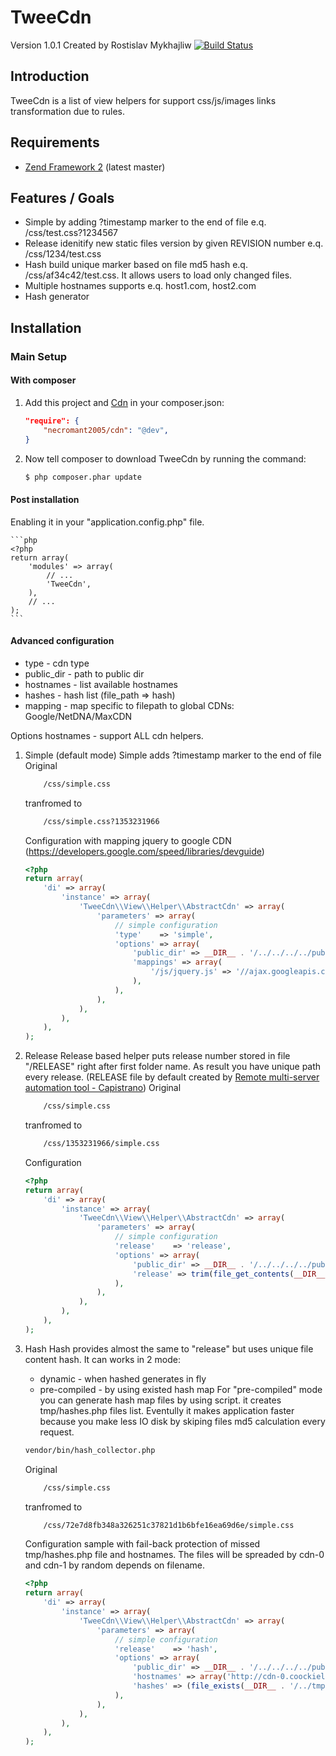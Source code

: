 TweeCdn
=======
Version 1.0.1 Created by Rostislav Mykhajliw [![Build Status](https://secure.travis-ci.org/necromant2005/cdn.png?branch=master)](https://travis-ci.org/necromant2005/cdn)

Introduction
------------

TweeCdn is a list of view helpers for support css/js/images links transformation due to rules.

Requirements
------------

* [Zend Framework 2](https://github.com/zendframework/zf2) (latest master)

Features / Goals
----------------

* Simple by adding ?timestamp marker to the end of file e.q. /css/test.css?1234567
* Release idenitify new static files version by given REVISION number e.q. /css/1234/test.css
* Hash build unique marker based on file md5 hash e.q. /css/af34c42/test.css.
  It allows users to load only changed files.
* Multiple hostnames supports e.q. host1.com, host2.com
* Hash generator

Installation
------------

### Main Setup

#### With composer

1. Add this project and [Cdn](https://github.com/necromant2005/cdn) in your composer.json:

    ```json
    "require": {
        "necromant2005/cdn": "@dev",
    }
    ```

2. Now tell composer to download TweeCdn by running the command:

    ```bash
    $ php composer.phar update
    ```

#### Post installation

Enabling it in your "application.config.php" file.

    ```php
    <?php
    return array(
        'modules' => array(
            // ...
            'TweeCdn',
        ),
        // ...
    );
    ```

#### Advanced configuration
* type - cdn type
* public_dir - path to public dir
* hostnames - list available hostnames
* hashes - hash list (file_path => hash)
* mapping - map specific to filepath to global CDNs: Google/NetDNA/MaxCDN

Options hostnames - support ALL cdn helpers.

1. Simple (default mode)
    Simple adds ?timestamp marker to the end of file
    Original
    ```bash
        /css/simple.css
    ```
    tranfromed to
    ```bash
        /css/simple.css?1353231966
    ```
    Configuration with mapping jquery to google CDN (https://developers.google.com/speed/libraries/devguide)
    ```php
    <?php
    return array(
        'di' => array(
            'instance' => array(
                'TweeCdn\\View\\Helper\\AbstractCdn' => array(
                    'parameters' => array(
                        // simple configuration
                        'type'    => 'simple',
                        'options' => array(
                            'public_dir' => __DIR__ . '/../../../../public',
                            'mappings' => array(
                                '/js/jquery.js' => '//ajax.googleapis.com/ajax/libs/jquery/1.8.3/jquery.min.js'
                            ),
                        ),
                    ),
                ),
            ),
        ),
    );
    ```

2. Release
    Release based helper puts release number stored in file "/RELEASE" right after first folder name. As result you have unique path every release. (RELEASE file by default created by [Remote multi-server automation tool - Capistrano](http://capistranorb.com/))
    Original
    ```bash
        /css/simple.css
    ```
    tranfromed to
    ```bash
        /css/1353231966/simple.css
    ```
    Configuration
    ```php
    <?php
    return array(
        'di' => array(
            'instance' => array(
                'TweeCdn\\View\\Helper\\AbstractCdn' => array(
                    'parameters' => array(
                        // simple configuration
                        'release'    => 'release',
                        'options' => array(
                            'public_dir' => __DIR__ . '/../../../../public',
                            'release' => trim(file_get_contents(__DIR__ . '/../../../../REVISION')),
                        ),
                    ),
                ),
            ),
        ),
    );
    ```

3. Hash
    Hash provides almost the same to "release" but uses unique file content hash. It can works in 2 mode:
    * dynamic - when hashed generates in fly
    * pre-compiled - by using existed hash map
    For "pre-compiled" mode you can generate hash map files by using script. it creates tmp/hashes.php files list. Eventully it makes application faster because you make less IO disk by skiping files md5 calculation every request.
    ```bash
    vendor/bin/hash_collector.php

    ```
    Original
    ```bash
        /css/simple.css
    ```
    tranfromed to
    ```bash
        /css/72e7d8fb348a326251c37821d1b6bfe16ea69d6e/simple.css
    ```
    Configuration sample with fail-back protection of missed tmp/hashes.php file and hostnames.
    The files will be spreaded by cdn-0 and cdn-1 by random depends on filename.
    ```php
    <?php
    return array(
        'di' => array(
            'instance' => array(
                'TweeCdn\\View\\Helper\\AbstractCdn' => array(
                    'parameters' => array(
                        // simple configuration
                        'release'    => 'hash',
                        'options' => array(
                            'public_dir' => __DIR__ . '/../../../../public',
                            'hostnames' => array('http://cdn-0.coockieless.domain.com', 'http://cdn-1.coockieless.domain.com'),
                            'hashes' => (file_exists(__DIR__ . '/../tmp/hashes.php')) ? include __DIR__ . '/../tmp/hashes.php' : array(),
                        ),
                    ),
                ),
            ),
        ),
    );
    ```
